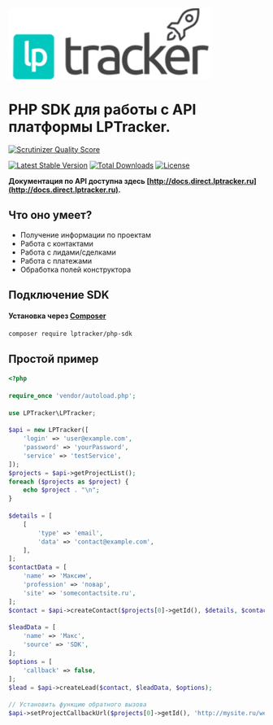 <img src="readme_media/logo.png" width="400"/>

# PHP SDK для работы с API платформы LPTracker.

[![Scrutinizer Quality Score](https://scrutinizer-ci.com/g/lptracker/php-sdk/badges/quality-score.png)](https://scrutinizer-ci.com/g/lptracker/php-sdk/)

[![Latest Stable Version](https://poser.pugx.org/lptracker/php-sdk/v/stable)](https://packagist.org/packages/lptracker/php-sdk) [![Total Downloads](https://poser.pugx.org/lptracker/php-sdk/downloads)](https://packagist.org/packages/lptracker/php-sdk) [![License](https://poser.pugx.org/lptracker/php-sdk/license)](https://packagist.org/packages/lptracker/php-sdk)

**Документация по API доступна здесь [http://docs.direct.lptracker.ru](http://docs.direct.lptracker.ru).**

## Что оно умеет?

* Получение информации по проектам
* Работа с контактами
* Работа с лидами/сделками
* Работа с платежами
* Обработка полей конструктора


## Подключение SDK

#### Установка через [Composer](https://getcomposer.org/)

```
composer require lptracker/php-sdk
```

## Простой пример

```php
<?php

require_once 'vendor/autoload.php';

use LPTracker\LPTracker;

$api = new LPTracker([
    'login' => 'user@example.com',
    'password' => 'yourPassword',
    'service' => 'testService',
]);
$projects = $api->getProjectList();
foreach ($projects as $project) {
    echo $project . "\n";
}

$details = [
    [
        'type' => 'email',
        'data' => 'contact@example.com',
    ],
];
$contactData = [
    'name' => 'Максим',
    'profession' => 'повар',
    'site' => 'somecontactsite.ru',
];
$contact = $api->createContact($projects[0]->getId(), $details, $contactData);

$leadData = [
    'name' => 'Макс',
    'source' => 'SDK',
];
$options = [
    'callback' => false,
];
$lead = $api->createLead($contact, $leadData, $options);

// Установить функцию обратного вызова
$api->setProjectCallbackUrl($projects[0]->getId(), 'http://mysite.ru/webhook/handler');
```
